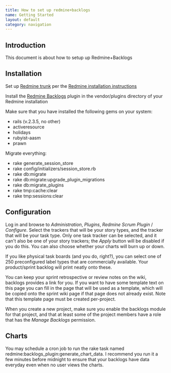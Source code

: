 ```yaml
---
title: How to set up redmine+backlogs
name: Getting Started
layout: default
category: navigation
---
```

## Introduction

This document is about how to setup up Redmine+Backlogs

## Installation

Set up [Redmine trunk](http://github.com/edavis10/redmine) per the
[Redmine installation instructions](http://www.redmine.org/wiki/redmine/HowTos)

Install the [Redmine Backlogs](http://github.com/relaxdiego/redmine_backlogs) plugin in 
the vendor/plugins directory of your Redmine installation

Make sure that you have installed the following gems on your
system:

-   rails (v.2.3.5, no other)
-   activeresource
-   holidays
-   rubyist-aasm
-   prawn

Migrate everything:

-   rake generate_session_store
-   rake config/initializers/session_store.rb
-   rake db:migrate
-   rake db:migrate:upgrade_plugin_migrations
-   rake db:migrate_plugins
-   rake tmp:cache:clear
-   rake tmp:sessions:clear

## Configuration

Log in and browse to _Administration_, _Plugins_, _Redmine Scrum Plugin_ / _Configure_.
Select the trackers that will be your story types, and the tracker
that will be your task type. Only one task tracker can be selected,
and it can't also be one of your story trackers; the _Apply_ button
will be disabled if you do this. You can also choose whether your
charts will burn up or down.

If you like physical task boards (and you do, right?), you can select
one of 250 preconfigured label types that are commercially available.
Your product/sprint backlog will print neatly onto these.

You can keep your sprint retrospective or review notes on the wiki,
backlogs provides a link for you. If you want to have some template
text on this page you can fill in the page that will be used as a
template, which will be copied onto the sprint wiki page if that page
does not already exist. Note that this template page must be created
per-project.

When you create a new project, make sure you enable the backlogs
module for that project, and that at least some of the project members
have a role that has the _Manage Backlogs_ permission.

## Charts

You may schedule a cron job to run the rake task named
redmine:backlogs_plugin:generate_chart_data. I recommend you run it a
few minutes before midnight to ensure that your backlogs have data
everyday even when no user views the charts.
